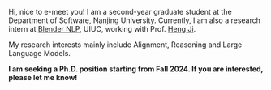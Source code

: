 Hi, nice to e-meet you! I am a second-year graduate student at the Department of Software, Nanjing University. Currently, I am also a research intern at [Blender NLP](https://blender.cs.illinois.edu/), UIUC, working with Prof. [Heng Ji](https://scholar.google.com/citations?user=z7GCqT4AAAAJ&hl=en).

My research interests mainly include Alignment, Reasoning and Large Language Models.

**I am seeking a Ph.D. position starting from Fall 2024. If you are interested, please let me know!**
